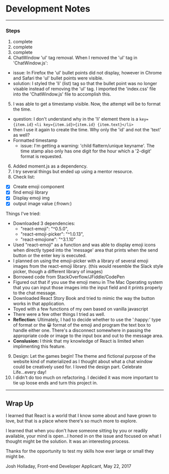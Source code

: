 # __Development Notes__

****

### Steps
1. complete
2. complete
3. complete
4. ChatWindow 'ul' tag removal. When I removed the 'ul' tag in 'ChatWindow.js':
  - issue: In Firefox the 'ul' bullet points did not display, however in Chrome and Safari the 'ul' bullet points were visible.
  - solution: I styled the 'li' (list) tag so that the bullet point was no longer visable instead of removing the 'ul' tag. I imported the 'index.css' file into the 'ChatWindow.js' file to accomplish this.
5. I was able to get a timestamp visible. Now, the attempt will be to format the time.
  - question: I don't understand why in the 'li' element there is a ```key={item.id}```
  ```<li key={item.id}>{item.id} {item.text}</li>```
  - then I use it again to create the time. Why only the 'id' and not the 'text' as well?
  - Formatted timestamp
    - issue: I'm getting a warning: 'child flattern/unique keyname'. The time stamp also only has one digit for the hour which a '2-digit' format is requested.
6. Added moment.js as a dependency.
7. I try several things but ended up using a mentor resource.
8. Check list:
  - [x] Create emoji component
  - [x] find emoji library
  - [x] Display emoji img
  - [x] output image value (:frown:)

Things I've tried:
- Downloaded 3 dependencies:
  - "react-emoji": "^0.5.0",
  - "react-emoji-picker": "^1.0.13",
  - "react-emojione": "^3.1.10"
- Used "react-emoji" as a function and was able to display emoji icons when directly typed into the 'message' area that prints when the send button or the enter key is executed.
- I planned on using the emoji-picker with a library of several emoji images from the react-emoji library. (this would resemble the Slack style picker, though a different library of images)
- Borrowed code from StackOverflow/JFiddle/CodePen
- Figured out that if you use the emoji menu in The Mac Operating system that you can input those images into the input field and it prints properly to the chat message.
- Downloaded React Story Book and tried to mimic the way the button works in that application.
- Toyed with a few functions of my own based on vanilla javascript
- There were a few other things I tried as well.
- __Reflection__: Ultimately, I had to decide whether to use the ':happy:' type of format or the 😀 format of the emoji and program the text box to handle either one. There's a disconnect somewhere in passing the appropriate code or image to the input box and out to the message area.
- __Conslusion:__ I think that my knowledge of React is limited when implimenting this feature.
9. Design: Let the games begin! The theme and fictional purpose of the website kind of materialized as I thought about what a chat window could be creatively used for. I loved the design part. Celebrate Life...every day!
10. I didn't do too much on refactoring. I decided it was more important to tie up loose ends and turn this project in.

*****
## Wrap Up

I learned that React is a world that I know some about and have grown to love, but that is a place where there's so much more to explore.

I learned that when you don't have someone sitting by you or readily available, your mind is open...I honed in on the issue and focused on what I thought might be the solution. It was an interesting process.

Thanks for the opportunity to test my skills how ever large or small they might be.

Josh Holladay, Front-end Developer Applicant, May 22, 2017
